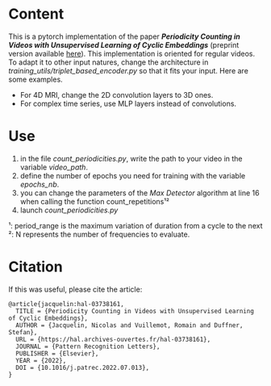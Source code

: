 # Content
This is a pytorch implementation of the paper ***Periodicity Counting in Videos with Unsupervised Learning of
Cyclic Embeddings*** (preprint version available [here](https://hal.archives-ouvertes.fr/hal-03738161/document)).
This implementation is oriented for regular videos. To adapt it to other input natures, change the architecture in *training_utils/triplet_based_encoder.py* so that it fits your input.
Here are some examples.
 * For 4D MRI, change the 2D convolution layers to 3D ones.
 * For complex time series, use MLP layers instead of convolutions.


# Use
1. in the file *count_periodicities.py*, write the path to your video in the variable *video_path*.
2. define the number of epochs you need for training with the variable *epochs_nb*.
3. you can change the parameters of the *Max Detector* algorithm at line 16 when calling the function count_repetitions¹²
4. launch *count_periodicities.py*

¹: period_range is the maximum variation of duration from a cycle to the next\
²: N represents the number of frequencies to evaluate.

# Citation
If this was useful, please cite the article:

    @article{jacquelin:hal-03738161,
      TITLE = {Periodicity Counting in Videos with Unsupervised Learning of Cyclic Embeddings},
      AUTHOR = {Jacquelin, Nicolas and Vuillemot, Romain and Duffner, Stefan},
      URL = {https://hal.archives-ouvertes.fr/hal-03738161},
      JOURNAL = {Pattern Recognition Letters},
      PUBLISHER = {Elsevier},
      YEAR = {2022},
      DOI = {10.1016/j.patrec.2022.07.013},
    }

